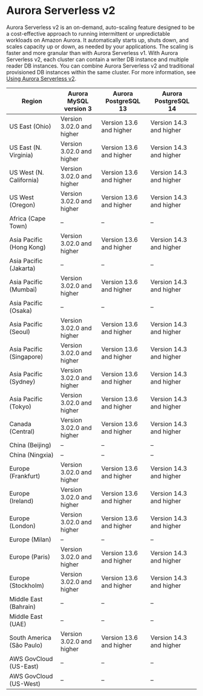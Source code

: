 # Aurora Serverless v2<a name="Concepts.Aurora_Fea_Regions_DB-eng.Feature.ServerlessV2"></a>

Aurora Serverless v2 is an on\-demand, auto\-scaling feature designed to be a cost\-effective approach to running intermittent or unpredictable workloads on Amazon Aurora\. It automatically starts up, shuts down, and scales capacity up or down, as needed by your applications\. The scaling is faster and more granular than with Aurora Serverless v1\. With Aurora Serverless v2, each cluster can contain a writer DB instance and multiple reader DB instances\. You can combine Aurora Serverless v2 and traditional provisioned DB instances within the same cluster\. For more information, see [Using Aurora Serverless v2](aurora-serverless-v2.md)\.


| Region | Aurora MySQL version 3 | Aurora PostgreSQL 13 | Aurora PostgreSQL 14 | 
| --- | --- | --- | --- | 
| US East \(Ohio\) | Version 3\.02\.0 and higher | Version 13\.6 and higher | Version 14\.3 and higher | 
| US East \(N\. Virginia\) | Version 3\.02\.0 and higher | Version 13\.6 and higher | Version 14\.3 and higher | 
| US West \(N\. California\) | Version 3\.02\.0 and higher | Version 13\.6 and higher | Version 14\.3 and higher | 
| US West \(Oregon\) | Version 3\.02\.0 and higher | Version 13\.6 and higher | Version 14\.3 and higher | 
| Africa \(Cape Town\) | – | – | – | 
| Asia Pacific \(Hong Kong\) | Version 3\.02\.0 and higher | Version 13\.6 and higher | Version 14\.3 and higher | 
| Asia Pacific \(Jakarta\) | – | – | – | 
| Asia Pacific \(Mumbai\) | Version 3\.02\.0 and higher | Version 13\.6 and higher | Version 14\.3 and higher | 
| Asia Pacific \(Osaka\) | – | – | – | 
| Asia Pacific \(Seoul\) | Version 3\.02\.0 and higher | Version 13\.6 and higher | Version 14\.3 and higher | 
| Asia Pacific \(Singapore\) | Version 3\.02\.0 and higher | Version 13\.6 and higher | Version 14\.3 and higher | 
| Asia Pacific \(Sydney\) | Version 3\.02\.0 and higher | Version 13\.6 and higher | Version 14\.3 and higher | 
| Asia Pacific \(Tokyo\) | Version 3\.02\.0 and higher | Version 13\.6 and higher | Version 14\.3 and higher | 
| Canada \(Central\) | Version 3\.02\.0 and higher | Version 13\.6 and higher | Version 14\.3 and higher | 
| China \(Beijing\) | – | – | – | 
| China \(Ningxia\) | – | – | – | 
| Europe \(Frankfurt\) | Version 3\.02\.0 and higher | Version 13\.6 and higher | Version 14\.3 and higher | 
| Europe \(Ireland\) | Version 3\.02\.0 and higher | Version 13\.6 and higher | Version 14\.3 and higher | 
| Europe \(London\) | Version 3\.02\.0 and higher | Version 13\.6 and higher | Version 14\.3 and higher | 
| Europe \(Milan\) | – | – | – | 
| Europe \(Paris\) | Version 3\.02\.0 and higher | Version 13\.6 and higher | Version 14\.3 and higher | 
| Europe \(Stockholm\) | Version 3\.02\.0 and higher | Version 13\.6 and higher | Version 14\.3 and higher | 
| Middle East \(Bahrain\) | – | – | – | 
| Middle East \(UAE\) | – | – | – | 
| South America \(São Paulo\) | Version 3\.02\.0 and higher | Version 13\.6 and higher | Version 14\.3 and higher | 
| AWS GovCloud \(US\-East\) | – | – | – | 
| AWS GovCloud \(US\-West\) | – | – | – | 